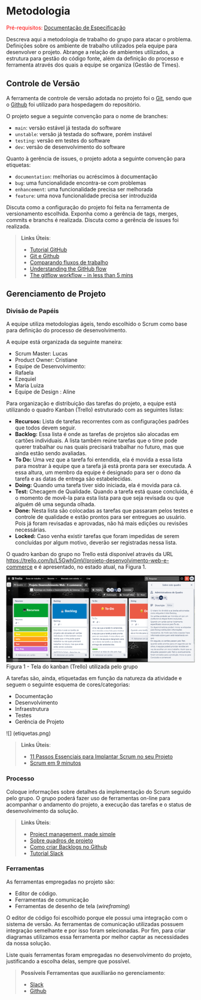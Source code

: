 
# Metodologia

<span style="color:red">Pré-requisitos: <a href="2-Especificação do Projeto.md"> Documentação de Especificação</a></span>

Descreva aqui a metodologia de trabalho do grupo para atacar o problema. Definições sobre os ambiente de trabalho utilizados pela  equipe para desenvolver o projeto. Abrange a relação de ambientes utilizados, a estrutura para gestão do código fonte, além da definição do processo e ferramenta através dos quais a equipe se organiza (Gestão de Times).

## Controle de Versão

A ferramenta de controle de versão adotada no projeto foi o
[Git](https://git-scm.com/), sendo que o [Github](https://github.com)
foi utilizado para hospedagem do repositório.

O projeto segue a seguinte convenção para o nome de branches:

- `main`: versão estável já testada do software
- `unstable`: versão já testada do software, porém instável
- `testing`: versão em testes do software
- `dev`: versão de desenvolvimento do software

Quanto à gerência de issues, o projeto adota a seguinte convenção para
etiquetas:

- `documentation`: melhorias ou acréscimos à documentação
- `bug`: uma funcionalidade encontra-se com problemas
- `enhancement`: uma funcionalidade precisa ser melhorada
- `feature`: uma nova funcionalidade precisa ser introduzida

Discuta como a configuração do projeto foi feita na ferramenta de versionamento escolhida. Exponha como a gerência de tags, merges, commits e branchs é realizada. Discuta como a gerência de issues foi realizada.

> **Links Úteis**:
> - [Tutorial GitHub](https://guides.github.com/activities/hello-world/)
> - [Git e Github](https://www.youtube.com/playlist?list=PLHz_AreHm4dm7ZULPAmadvNhH6vk9oNZA)
>  - [Comparando fluxos de trabalho](https://www.atlassian.com/br/git/tutorials/comparing-workflows)
> - [Understanding the GitHub flow](https://guides.github.com/introduction/flow/)
> - [The gitflow workflow - in less than 5 mins](https://www.youtube.com/watch?v=1SXpE08hvGs)

## Gerenciamento de Projeto

### Divisão de Papéis

A equipe utiliza metodologias ágeis, tendo escolhido o Scrum como base para definição do processo de desenvolvimento.

A equipe está organizada da seguinte maneira:
- Scrum Master: Lucas 
- Product Owner: Cristiane
- Equipe de Desenvolvimento:
- Rafaela
- Ezequiel 
- Maria Luiza
- Equipe de Design : Aline

Para organização e distribuição das tarefas do projeto, a equipe está utilizando o quadro Kanban (Trello) estruturado com as seguintes listas:

- **Recursos:** Lista de tarefas recorrentes com as configurações padrões que todos devem seguir.
- **Backlog:** Essa lista é onde as tarefas de projetos são alocadas em cartões individuais. A lista também reúne tarefas que o time pode querer trabalhar ou nas quais precisará trabalhar no futuro, mas que ainda estão sendo avaliadas.
- **To Do:** Uma vez que a tarefa foi entendida, ela é movida a essa lista para mostrar à equipe que a tarefa já está pronta para ser executada. A essa altura, um membro da equipe é designado para ser o dono da tarefa e as datas de entrega são estabelecidas.
- **Doing:** Quando uma tarefa tiver sido iniciada, ela é movida para cá.
- **Test:** Checagem de Qualidade. Quando a tarefa está quase concluída, é o momento de movê-la para esta lista para que seja revisada ou que alguém dê uma segunda olhada.
- **Done:** Nesta lista são colocadas as tarefas que passaram pelos testes e controle de qualidade e estão prontos para ser entregues ao usuário. Pois já foram revisadas e aprovadas, não há mais edições ou revisões necessárias.
- **Locked:** Caso venha existir tarefas que foram impedidas de serem concluídas por algum motivo, deverão ser registradas nessa lista.

O quadro kanban do grupo no Trello está disponível através da URL https://trello.com/b/L5GwhGmV/projeto-desenvolvimento-web-e-commerce e é apresentado, no estado atual, na Figura 1.

![](trello.png)
Figura 1 - Tela do kanban (Trello) utilizada pelo grupo

A tarefas são, ainda, etiquetadas em função da natureza da atividade e seguem o seguinte esquema de cores/categorias:
* Documentação                                            
* Desenvolvimento                                                          
* Infraestrutura
* Testes
* Gerência de Projeto

![] (etiquetas.png)

> **Links Úteis**:
> - [11 Passos Essenciais para Implantar Scrum no seu 
> Projeto](https://mindmaster.com.br/scrum-11-passos/)
> - [Scrum em 9 minutos](https://www.youtube.com/watch?v=XfvQWnRgxG0)

### Processo

Coloque  informações sobre detalhes da implementação do Scrum seguido pelo grupo. O grupo poderá fazer uso de ferramentas on-line para acompanhar o andamento do projeto, a execução das tarefas e o status de desenvolvimento da solução.
 
> **Links Úteis**:
> - [Project management, made simple](https://github.com/features/project-management/)
> - [Sobre quadros de projeto](https://docs.github.com/pt/github/managing-your-work-on-github/about-project-boards)
> - [Como criar Backlogs no Github](https://www.youtube.com/watch?v=RXEy6CFu9Hk)
> - [Tutorial Slack](https://slack.com/intl/en-br/)

### Ferramentas

As ferramentas empregadas no projeto são:

- Editor de código.
- Ferramentas de comunicação
- Ferramentas de desenho de tela (_wireframing_)

O editor de código foi escolhido porque ele possui uma integração com o
sistema de versão. As ferramentas de comunicação utilizadas possuem
integração semelhante e por isso foram selecionadas. Por fim, para criar
diagramas utilizamos essa ferramenta por melhor captar as
necessidades da nossa solução.

Liste quais ferramentas foram empregadas no desenvolvimento do projeto, justificando a escolha delas, sempre que possível.
 
> **Possíveis Ferramentas que auxiliarão no gerenciamento**: 
> - [Slack](https://slack.com/)
> - [Github](https://github.com/)
